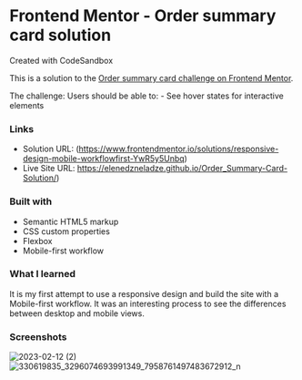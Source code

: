 # Frontend Mentor - Order summary card solution
Created with CodeSandbox

This is a solution to the [Order summary card challenge on Frontend Mentor](https://www.frontendmentor.io/challenges/order-summary-component-QlPmajDUj).

The challenge:
Users should be able to: - See hover states for interactive elements
### Links

- Solution URL: (https://www.frontendmentor.io/solutions/responsive-design-mobile-workflowfirst-YwR5y5Unbq)
- Live Site URL: https://elenedzneladze.github.io/Order_Summary-Card-Solution/)

### Built with

- Semantic HTML5 markup
- CSS custom properties
- Flexbox
- Mobile-first workflow

### What I learned

It is my first attempt to use a responsive design and build the site with a Mobile-first workflow. It was an interesting process to see the differences between desktop and mobile views.


### Screenshots

![2023-02-12 (2)](https://user-images.githubusercontent.com/114775257/218312076-923e1e2a-f016-4f83-87c2-fc0248b7e7c2.png)
![330619835_3296074693991349_7958761497483672912_n](https://user-images.githubusercontent.com/114775257/218312101-f74faed9-f40b-44c6-a043-6dc47e58b6a5.jpg)



